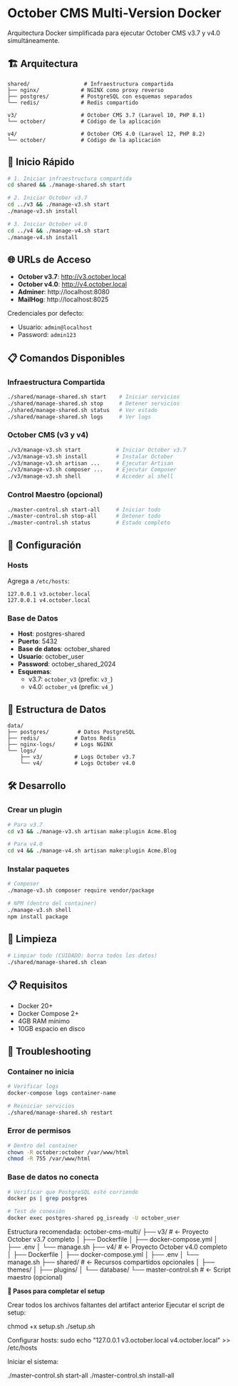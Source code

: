 # October CMS Multi-Version Docker

Arquitectura Docker simplificada para ejecutar October CMS v3.7 y v4.0 simultáneamente.

## 🏗️ Arquitectura

```
shared/                 # Infraestructura compartida
├── nginx/             # NGINX como proxy reverso
├── postgres/          # PostgreSQL con esquemas separados
└── redis/             # Redis compartido

v3/                    # October CMS 3.7 (Laravel 10, PHP 8.1)
└── october/           # Código de la aplicación

v4/                    # October CMS 4.0 (Laravel 12, PHP 8.2)
└── october/           # Código de la aplicación
```

## 🚀 Inicio Rápido

```bash
# 1. Iniciar infraestructura compartida
cd shared && ./manage-shared.sh start

# 2. Iniciar October v3.7
cd ../v3 && ./manage-v3.sh start
./manage-v3.sh install

# 3. Iniciar October v4.0
cd ../v4 && ./manage-v4.sh start
./manage-v4.sh install
```

## 🌐 URLs de Acceso

- **October v3.7**: http://v3.october.local
- **October v4.0**: http://v4.october.local
- **Adminer**: http://localhost:8080
- **MailHog**: http://localhost:8025

Credenciales por defecto:
- Usuario: `admin@localhost`
- Password: `admin123`

## 📋 Comandos Disponibles

### Infraestructura Compartida
```bash
./shared/manage-shared.sh start    # Iniciar servicios
./shared/manage-shared.sh stop     # Detener servicios
./shared/manage-shared.sh status   # Ver estado
./shared/manage-shared.sh logs     # Ver logs
```

### October CMS (v3 y v4)
```bash
./v3/manage-v3.sh start           # Iniciar October v3.7
./v3/manage-v3.sh install         # Instalar October
./v3/manage-v3.sh artisan ...     # Ejecutar Artisan
./v3/manage-v3.sh composer ...    # Ejecutar Composer
./v3/manage-v3.sh shell           # Acceder al shell
```

### Control Maestro (opcional)
```bash
./master-control.sh start-all     # Iniciar todo
./master-control.sh stop-all      # Detener todo
./master-control.sh status        # Estado completo
```

## 🔧 Configuración

### Hosts
Agrega a `/etc/hosts`:
```
127.0.0.1 v3.october.local
127.0.0.1 v4.october.local
```

### Base de Datos
- **Host**: postgres-shared
- **Puerto**: 5432
- **Base de datos**: october_shared
- **Usuario**: october_user
- **Password**: october_shared_2024
- **Esquemas**:
  - v3.7: `october_v3` (prefix: `v3_`)
  - v4.0: `october_v4` (prefix: `v4_`)

## 📁 Estructura de Datos

```
data/
├── postgres/         # Datos PostgreSQL
├── redis/           # Datos Redis
├── nginx-logs/      # Logs NGINX
└── logs/
    ├── v3/          # Logs October v3.7
    └── v4/          # Logs October v4.0
```

## 🛠️ Desarrollo

### Crear un plugin
```bash
# Para v3.7
cd v3 && ./manage-v3.sh artisan make:plugin Acme.Blog

# Para v4.0
cd v4 && ./manage-v4.sh artisan make:plugin Acme.Blog
```

### Instalar paquetes
```bash
# Composer
./manage-v3.sh composer require vendor/package

# NPM (dentro del container)
./manage-v3.sh shell
npm install package
```

## 🧹 Limpieza

```bash
# Limpiar todo (CUIDADO: borra todos los datos)
./shared/manage-shared.sh clean
```

## 📋 Requisitos

- Docker 20+
- Docker Compose 2+
- 4GB RAM mínimo
- 10GB espacio en disco

## 🐛 Troubleshooting

### Container no inicia
```bash
# Verificar logs
docker-compose logs container-name

# Reiniciar servicios
./shared/manage-shared.sh restart
```

### Error de permisos
```bash
# Dentro del container
chown -R october:october /var/www/html
chmod -R 755 /var/www/html
```

### Base de datos no conecta
```bash
# Verificar que PostgreSQL esté corriendo
docker ps | grep postgres

# Test de conexión
docker exec postgres-shared pg_isready -U october_user
```
Estructura recomendada:
october-cms-multi/
├── v3/                    # ← Proyecto October v3.7 completo
│   ├── Dockerfile
│   ├── docker-compose.yml
│   ├── .env
│   └── manage.sh
├── v4/                    # ← Proyecto October v4.0 completo  
│   ├── Dockerfile
│   ├── docker-compose.yml
│   ├── .env
│   └── manage.sh
├── shared/                # ← Recursos compartidos opcionales
│   ├── themes/
│   ├── plugins/
│   └── database/
└── master-control.sh      # ← Script maestro (opcional)

**📝 Pasos para completar el setup**

Crear todos los archivos faltantes del artifact anterior
Ejecutar el script de setup:

chmod +x setup.sh
./setup.sh

Configurar hosts:
sudo echo "127.0.0.1 v3.october.local v4.october.local" >> /etc/hosts

Iniciar el sistema:

./master-control.sh start-all
./master-control.sh install-all